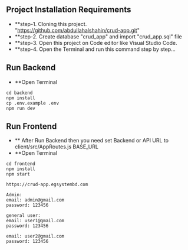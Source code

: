 ## Project Installation Requirements

- **step-1. Cloning this project. "https://github.com/abdullahalshahin/crud-app.git"
- **step-2. Create database "crud_app" and import "crud_app.sql" file
- **step-3. Open this project on Code editor like Visual Studio Code.
- **step-4. Open the Terminal and run this command step by step...

## Run Backend
- **Open Terminal
```
cd backend
npm install
cp .env.example .env
npm run dev
```

## Run Frontend
- ** After Run Backend then you need set Backend or API URL to client/src/AppRoutes.js BASE_URL
- **Open Terminal
```
cd frontend
npm install
npm start
```

```
https://crud-app.egsystembd.com

Admin:
email: admin@gmail.com
password: 123456

general user:
email: user1@gmail.com
password: 123456

email: user2@gmail.com
password: 123456
```

